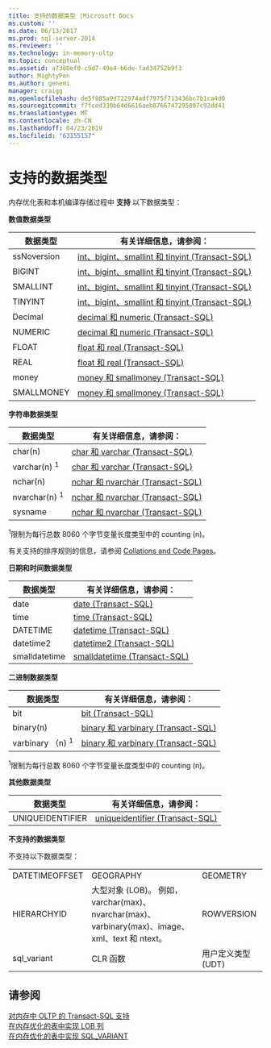 ```yaml
---
title: 支持的数据类型 |Microsoft Docs
ms.custom: ''
ms.date: 06/13/2017
ms.prod: sql-server-2014
ms.reviewer: ''
ms.technology: in-memory-oltp
ms.topic: conceptual
ms.assetid: a7380ef0-c9d7-49e4-b6de-fad34752b9f3
author: MightyPen
ms.author: genemi
manager: craigg
ms.openlocfilehash: de5f805a9d722974adf7975f713436bc7b1ca4d0
ms.sourcegitcommit: f7fced330b64d6616aeb8766747295807c92dd41
ms.translationtype: MT
ms.contentlocale: zh-CN
ms.lasthandoff: 04/23/2019
ms.locfileid: "63155157"
---
```

# <a name="supported-data-types"></a>支持的数据类型
  内存优化表和本机编译存储过程中 **支持** 以下数据类型：  
  
 **数值数据类型**  
  
|数据类型|有关详细信息，请参阅：|  
|---------------|--------------------------|  
|ssNoversion|[int、bigint、smallint 和 tinyint (Transact-SQL)](/sql/t-sql/data-types/int-bigint-smallint-and-tinyint-transact-sql)|  
|BIGINT|[int、bigint、smallint 和 tinyint (Transact-SQL)](/sql/t-sql/data-types/int-bigint-smallint-and-tinyint-transact-sql)|  
|SMALLINT|[int、bigint、smallint 和 tinyint (Transact-SQL)](/sql/t-sql/data-types/int-bigint-smallint-and-tinyint-transact-sql)|  
|TINYINT|[int、bigint、smallint 和 tinyint (Transact-SQL)](/sql/t-sql/data-types/int-bigint-smallint-and-tinyint-transact-sql)|  
|Decimal|[decimal 和 numeric (Transact-SQL)](/sql/t-sql/data-types/decimal-and-numeric-transact-sql)|  
|NUMERIC|[decimal 和 numeric (Transact-SQL)](/sql/t-sql/data-types/decimal-and-numeric-transact-sql)|  
|FLOAT|[float 和 real (Transact-SQL)](/sql/t-sql/data-types/float-and-real-transact-sql)|  
|REAL|[float 和 real (Transact-SQL)](/sql/t-sql/data-types/float-and-real-transact-sql)|  
|money|[money 和 smallmoney (Transact-SQL)](/sql/t-sql/data-types/money-and-smallmoney-transact-sql)|  
|SMALLMONEY|[money 和 smallmoney (Transact-SQL)](/sql/t-sql/data-types/money-and-smallmoney-transact-sql)|  
  
 **字符串数据类型**  
  
|数据类型|有关详细信息，请参阅：|  
|---------------|--------------------------|  
|char(n)|[char 和 varchar (Transact-SQL)](/sql/t-sql/data-types/char-and-varchar-transact-sql)|  
|varchar(n) <sup>1</sup>|[char 和 varchar (Transact-SQL)](/sql/t-sql/data-types/char-and-varchar-transact-sql)|  
|nchar(n)|[nchar 和 nvarchar (Transact-SQL)](/sql/t-sql/data-types/nchar-and-nvarchar-transact-sql)|  
|nvarchar(n) <sup>1</sup>|[nchar 和 nvarchar (Transact-SQL)](/sql/t-sql/data-types/nchar-and-nvarchar-transact-sql)|  
|sysname|[nchar 和 nvarchar (Transact-SQL)](/sql/t-sql/data-types/nchar-and-nvarchar-transact-sql)|  
  
 <sup>1</sup>限制为每行总数 8060 个字节变量长度类型中的 counting (n)。  
  
 有关支持的排序规则的信息，请参阅 [Collations and Code Pages](../../database-engine/collations-and-code-pages.md)。  
  
 **日期和时间数据类型**  
  
|数据类型|有关详细信息，请参阅：|  
|---------------|--------------------------|  
|date|[date (Transact-SQL)](/sql/t-sql/data-types/date-transact-sql)|  
|time|[time (Transact-SQL)](/sql/t-sql/data-types/time-transact-sql)|  
|DATETIME|[datetime (Transact-SQL)](/sql/t-sql/data-types/datetime-transact-sql)|  
|datetime2|[datetime2 (Transact-SQL)](/sql/t-sql/data-types/datetime2-transact-sql)|  
|smalldatetime|[smalldatetime (Transact-SQL)](/sql/t-sql/data-types/smalldatetime-transact-sql)|  
  
 **二进制数据类型**  
  
|数据类型|有关详细信息，请参阅：|  
|---------------|--------------------------|  
|bit|[bit (Transact-SQL)](/sql/t-sql/data-types/bit-transact-sql)|  
|binary(n)|[binary 和 varbinary (Transact-SQL)](/sql/t-sql/data-types/binary-and-varbinary-transact-sql)|  
|varbinary （n) <sup>1</sup>|[binary 和 varbinary (Transact-SQL)](/sql/t-sql/data-types/binary-and-varbinary-transact-sql)|  
  
 <sup>1</sup>限制为每行总数 8060 个字节变量长度类型中的 counting (n)。  
  
 **其他数据类型**  
  
|数据类型|有关详细信息，请参阅：|  
|---------------|--------------------------|  
|UNIQUEIDENTIFIER|[uniqueidentifier (Transact-SQL)](/sql/t-sql/data-types/uniqueidentifier-transact-sql)|  
  
 **不支持的数据类型**  
  
 不支持以下数据类型：  
  
||||  
|-|-|-|  
|DATETIMEOFFSET|GEOGRAPHY|GEOMETRY|  
|HIERARCHYID|大型对象 (LOB)。 例如，varchar(max)、nvarchar(max)、varbinary(max)、image、xml、text 和 ntext。|ROWVERSION|  
|sql_variant|CLR 函数|用户定义类型 (UDT)|  
  
## <a name="see-also"></a>请参阅  
 [对内存中 OLTP 的 Transact-SQL 支持](transact-sql-support-for-in-memory-oltp.md)   
 [在内存优化的表中实现 LOB 列](../../database-engine/implementing-lob-columns-in-a-memory-optimized-table.md)   
 [在内存优化的表中实现 SQL_VARIANT](implementing-sql-variant-in-a-memory-optimized-table.md)  
  
  
